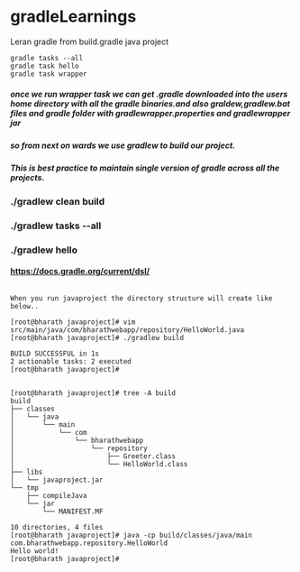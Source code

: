 # gradleLearnings
Leran gradle from build.gradle java project
```
gradle tasks --all
gradle task hello
gradle task wrapper

```

##### once we run wrapper task we can get .gradle downloaded into the users home directory with all the gradle binaries.and also graldew,gradlew.bat files and gradle folder with gradlewrapper.properties and gradlewrapper jar
##### so from next on wards we use gradlew to build our project.
##### This is best practice to maintain single version of gradle across all the projects.

### ./gradlew clean build
### ./gradlew tasks --all
### ./gradlew hello

#### https://docs.gradle.org/current/dsl/ 

```

When you run javaproject the directory structure will create like below..

[root@bharath javaproject]# vim src/main/java/com/bharathwebapp/repository/HelloWorld.java
[root@bharath javaproject]# ./gradlew build

BUILD SUCCESSFUL in 1s
2 actionable tasks: 2 executed
[root@bharath javaproject]#


[root@bharath javaproject]# tree -A build
build
├── classes
│   └── java
│       └── main
│           └── com
│               └── bharathwebapp
│                   └── repository
│                       ├── Greeter.class
│                       └── HelloWorld.class
├── libs
│   └── javaproject.jar
└── tmp
    ├── compileJava
    └── jar
        └── MANIFEST.MF

10 directories, 4 files
[root@bharath javaproject]# java -cp build/classes/java/main com.bharathwebapp.repository.HelloWorld
Hello world!
[root@bharath javaproject]#

```
